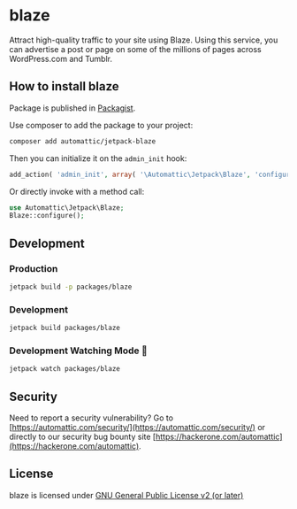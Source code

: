 # blaze

Attract high-quality traffic to your site using Blaze. Using this service, you can advertise a post or page on some of the millions of pages across WordPress.com and Tumblr.

## How to install blaze

Package is published in [Packagist](https://packagist.org/packages/automattic/jetpack-blaze).

Use composer to add the package to your project:
```bash
composer add automattic/jetpack-blaze
```

Then you can initialize it on the `admin_init` hook:

```php
add_action( 'admin_init', array( '\Automattic\Jetpack\Blaze', 'configure' ) );
```

Or directly invoke with a method call: 
```php
use Automattic\Jetpack\Blaze;
Blaze::configure();
```

## Development

### Production
```bash
jetpack build -p packages/blaze
```

### Development
```bash
jetpack build packages/blaze
```

### Development Watching Mode 👀
```bash
jetpack watch packages/blaze
```


## Security

Need to report a security vulnerability? Go to [https://automattic.com/security/](https://automattic.com/security/) or directly to our security bug bounty site [https://hackerone.com/automattic](https://hackerone.com/automattic).

## License

blaze is licensed under [GNU General Public License v2 (or later)](./LICENSE.txt)

